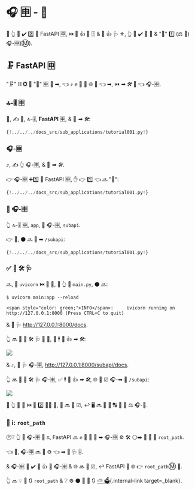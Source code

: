 # 🎧 🈸 - 🗻

🚥 👆 💪 ✔️ 2️⃣ 🔬 FastAPI 🈸, ⏮️ 👫 👍 🔬 🗄 &amp; 👫 👍 🩺 ⚜, 👆 💪 ✔️ 👑 📱 &amp; "🗻" 1️⃣ (⚖️ 🌅) 🎧-🈸(Ⓜ).

## 🗜 **FastAPI** 🈸

"🗜" ⛓ ❎ 🍕 "🔬" 🈸 🎯 ➡, 👈 ⤴️ ✊ 💅 🚚 🌐 🔽 👈 ➡, ⏮️ _➡ 🛠️_ 📣 👈 🎧-🈸.

### 🔝-🎚 🈸

🥇, ✍ 👑, 🔝-🎚, **FastAPI** 🈸, &amp; 🚮 *➡ 🛠️*:

```Python hl_lines="3  6-8"
{!../../../docs_src/sub_applications/tutorial001.py!}
```

### 🎧-🈸

⤴️, ✍ 👆 🎧-🈸, &amp; 🚮 *➡ 🛠️*.

👉 🎧-🈸 ➕1️⃣ 🐩 FastAPI 🈸, ✋️ 👉 1️⃣ 👈 🔜 "🗻":

```Python hl_lines="11  14-16"
{!../../../docs_src/sub_applications/tutorial001.py!}
```

### 🗻 🎧-🈸

👆 🔝-🎚 🈸, `app`, 🗻 🎧-🈸, `subapi`.

👉 💼, ⚫️ 🔜 📌 ➡ `/subapi`:

```Python hl_lines="11  19"
{!../../../docs_src/sub_applications/tutorial001.py!}
```

### ✅ 🏧 🛠️ 🩺

🔜, 🏃 `uvicorn` ⏮️ 👑 📱, 🚥 👆 📁 `main.py`, ⚫️ 🔜:

<div class="termy">

```console
$ uvicorn main:app --reload

<span style="color: green;">INFO</span>:     Uvicorn running on http://127.0.0.1:8000 (Press CTRL+C to quit)
```

</div>

&amp; 📂 🩺 <a href="http://127.0.0.1:8000/docs" class="external-link" target="_blank">http://127.0.0.1:8000/docs</a>.

👆 🔜 👀 🏧 🛠️ 🩺 👑 📱, 🔌 🕴 🚮 👍 _➡ 🛠️_:

<img src="/img/tutorial/sub-applications/image01.png">

&amp; ⤴️, 📂 🩺 🎧-🈸, <a href="http://127.0.0.1:8000/subapi/docs" class="external-link" target="_blank">http://127.0.0.1:8000/subapi/docs</a>.

👆 🔜 👀 🏧 🛠️ 🩺 🎧-🈸, ✅ 🕴 🚮 👍 _➡ 🛠️_, 🌐 🔽 ☑ 🎧-➡ 🔡 `/subapi`:

<img src="/img/tutorial/sub-applications/image02.png">

🚥 👆 🔄 🔗 ⏮️ 🙆 2️⃣ 👩‍💻 🔢, 👫 🔜 👷 ☑, ↩️ 🖥 🔜 💪 💬 🔠 🎯 📱 ⚖️ 🎧-📱.

### 📡 ℹ: `root_path`

🕐❔ 👆 🗻 🎧-🈸 🔬 🔛, FastAPI 🔜 ✊ 💅 🔗 🗻 ➡ 🎧-🈸 ⚙️ 🛠️ ⚪️➡️ 🔫 🔧 🤙 `root_path`.

👈 🌌, 🎧-🈸 🔜 💭 ⚙️ 👈 ➡ 🔡 🩺 🎚.

&amp; 🎧-🈸 💪 ✔️ 🚮 👍 📌 🎧-🈸 &amp; 🌐 🔜 👷 ☑, ↩️ FastAPI 🍵 🌐 👉 `root_path`Ⓜ 🔁.

👆 🔜 💡 🌅 🔃 `root_path` &amp; ❔ ⚙️ ⚫️ 🎯 📄 🔃 [⛅ 🗳](behind-a-proxy.md){.internal-link target=_blank}.
